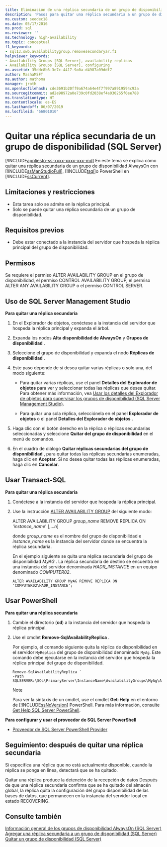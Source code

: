 ```yaml
---
title: Eliminación de una réplica secundaria de un grupo de disponibilidad
description: 'Pasos para quitar una réplica secundaria a un grupo de disponibilidad Always On mediante Transact-SQL (T-SQL), PowerShell o SQL Server Management Studio. '
ms.custom: seodec18
ms.date: 05/17/2016
ms.prod: sql
ms.reviewer: ''
ms.technology: high-availability
ms.topic: conceptual
f1_keywords:
- sql13.swb.availabilitygroup.removesecondaryar.f1
helpviewer_keywords:
- Availability Groups [SQL Server], availability replicas
- Availability Groups [SQL Server], configuring
ms.assetid: 35ddc8b6-3e7c-4417-9a0a-d4987a09ddf7
author: MashaMSFT
ms.author: mathoma
manager: jroth
ms.openlocfilehash: cde3691b20ff9a674a64e4f7f997a8919594c93a
ms.sourcegitcommit: ad2e98972a0e739c0fd2038ef4a030265f0ee788
ms.translationtype: HT
ms.contentlocale: es-ES
ms.lasthandoff: 06/07/2019
ms.locfileid: "66801010"
---
```

# <a name="remove-a-secondary-replica-from-an-availability-group-sql-server"></a>Quitar una réplica secundaria de un grupo de disponibilidad (SQL Server)
[!INCLUDE[appliesto-ss-xxxx-xxxx-xxx-md](../../../includes/appliesto-ss-xxxx-xxxx-xxx-md.md)]
  En este tema se explica cómo quitar una réplica secundaria de un grupo de disponibilidad AlwaysOn con [!INCLUDE[ssManStudioFull](../../../includes/ssmanstudiofull-md.md)], [!INCLUDE[tsql](../../../includes/tsql-md.md)]o PowerShell en [!INCLUDE[ssCurrent](../../../includes/sscurrent-md.md)].  
 
   
##  <a name="Restrictions"></a> Limitaciones y restricciones  
  
-   Esta tarea solo se admite en la réplica principal.    
-   Solo se puede quitar una réplica secundaria de un grupo de disponibilidad.  
  
## <a name="Prerequisites"></a> Requisitos previos  
  
-   Debe estar conectado a la instancia del servidor que hospeda la réplica principal del grupo de disponibilidad.  
  
##  <a name="Permissions"></a> Permisos  
 Se requiere el permiso ALTER AVAILABILITY GROUP en el grupo de disponibilidad, el permiso CONTROL AVAILABILITY GROUP, el permiso ALTER ANY AVAILABILITY GROUP o el permiso CONTROL SERVER.  
  
##  <a name="SSMSProcedure"></a> Uso de SQL Server Management Studio  
 **Para quitar una réplica secundaria**  
  
1.  En el Explorador de objetos, conéctese a la instancia del servidor que hospeda la réplica principal y expanda el árbol.  
  
2.  Expanda los nodos **Alta disponibilidad de AlwaysOn** y **Grupos de disponibilidad** .  
  
3.  Seleccione el grupo de disponibilidad y expanda el nodo **Réplicas de disponibilidad** .  
  
4.  Este paso depende de si desea quitar varias réplicas o solo una, del modo siguiente:  
  
    -   Para quitar varias réplicas, use el panel **Detalles del Explorador de objetos** para ver y seleccionar todas las réplicas que desea quitar. Para obtener más información, vea [Usar los detalles del Explorador de objetos para supervisar los grupos de disponibilidad &#40;SQL Server Management Studio&#41;](../../../database-engine/availability-groups/windows/use-object-explorer-details-to-monitor-availability-groups.md).  
  
    -   Para quitar una sola réplica, selecciónela en el panel **Explorador de objetos** o el panel **Detalles del Explorador de objetos** .  
  
5.  Haga clic con el botón derecho en la réplica o réplicas secundarias seleccionadas y seleccione **Quitar del grupo de disponibilidad** en el menú de comandos.  
  
6.  En el cuadro de diálogo **Quitar réplicas secundarias del grupo de disponibilidad** , para quitar todas las réplicas secundarias enumeradas, haga clic en **Aceptar**. Si no desea quitar todas las réplicas enumeradas, haga clic en **Cancelar**.  
  
##  <a name="TsqlProcedure"></a> Usar Transact-SQL  
 **Para quitar una réplica secundaria**  
  
1.  Conéctese a la instancia del servidor que hospeda la réplica principal.  
  
2.  Use la instrucción [ALTER AVAILABILITY GROUP](../../../t-sql/statements/alter-availability-group-transact-sql.md) del siguiente modo:  
  
     ALTER AVAILABILITY GROUP *group_name* REMOVE REPLICA ON '*instance_name*' [,...*n*]  
  
     donde *group_name* es el nombre del grupo de disponibilidad e *instance_name* es la instancia del servidor donde se encuentra la réplica secundaria.  
  
     En el ejemplo siguiente se quita una réplica secundaria del grupo de disponibilidad *MyAG* . La réplica secundaria de destino se encuentra en una instancia del servidor denominada *HADR_INSTANCE* en un equipo denominado *COMPUTER02*.  
  
    ```  
    ALTER AVAILABILITY GROUP MyAG REMOVE REPLICA ON 'COMPUTER02\HADR_INSTANCE';  
    ```  
  
##  <a name="PowerShellProcedure"></a> Usar PowerShell  
 **Para quitar una réplica secundaria**  
  
1.  Cambie el directorio (**cd**) a la instancia del servidor que hospeda la réplica principal.  
  
2.  Use el cmdlet **Remove-SqlAvailabilityReplica** .  
  
     Por ejemplo, el comando siguiente quita la réplica de disponibilidad en el servidor `MyReplica` del grupo de disponibilidad denominado `MyAg`.  Este comando debe ejecutarse en la instancia del servidor que hospeda la réplica principal del grupo de disponibilidad.  
  
    ```  
    Remove-SqlAvailabilityReplica `   
    -Path SQLSERVER:\SQL\PrimaryServer\InstanceName\AvailabilityGroups\MyAg\AvailabilityReplicas\MyReplica  
    ```  
  
    > [!NOTE]  
    >  Para ver la sintaxis de un cmdlet, use el cmdlet **Get-Help** en el entorno de [!INCLUDE[ssNoVersion](../../../includes/ssnoversion-md.md)] PowerShell. Para más información, consulte [Get Help SQL Server PowerShell](../../../relational-databases/scripting/get-help-sql-server-powershell.md).  
  
 **Para configurar y usar el proveedor de SQL Server PowerShell**  
  
-   [Proveedor de SQL Server PowerShell Provider](../../../relational-databases/scripting/sql-server-powershell-provider.md)  
  
##  <a name="PostBestPractices"></a> Seguimiento: después de quitar una réplica secundaria  
 Si especifica una réplica que no está actualmente disponible, cuando la réplica se ponga en línea, detectará que se ha quitado.  
  
 Quitar una réplica produce la detención de la recepción de datos Después de que una réplica secundaria confirma que se ha quitado del almacén global, la réplica quita la configuración del grupo disponibilidad de las bases de datos, que permanecen en la instancia del servidor local en estado RECOVERING.  
  
## <a name="see-also"></a>Consulte también  
 [Información general de los grupos de disponibilidad AlwaysOn &#40;SQL Server&#41;](../../../database-engine/availability-groups/windows/overview-of-always-on-availability-groups-sql-server.md)   
 [Agregar una réplica secundaria a un grupo de disponibilidad &#40;SQL Server&#41;](../../../database-engine/availability-groups/windows/add-a-secondary-replica-to-an-availability-group-sql-server.md)   
 [Quitar un grupo de disponibilidad &#40;SQL Server&#41;](../../../database-engine/availability-groups/windows/remove-an-availability-group-sql-server.md)  
  
  
